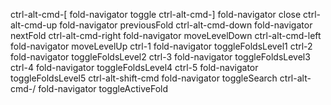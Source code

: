 ctrl-alt-cmd-[      fold-navigator    toggle
ctrl-alt-cmd-]      fold-navigator    close
ctrl-alt-cmd-up	    fold-navigator    previousFold
ctrl-alt-cmd-down	  fold-navigator    nextFold
ctrl-alt-cmd-right	fold-navigator    moveLevelDown
ctrl-alt-cmd-left	  fold-navigator    moveLevelUp
ctrl-1              fold-navigator    toggleFoldsLevel1
ctrl-2              fold-navigator    toggleFoldsLevel2
ctrl-3              fold-navigator    toggleFoldsLevel3
ctrl-4              fold-navigator    toggleFoldsLevel4
ctrl-5              fold-navigator    toggleFoldsLevel5
ctrl-alt-shift-cmd  fold-navigator    toggleSearch
ctrl-alt-cmd-/      fold-navigator    toggleActiveFold
